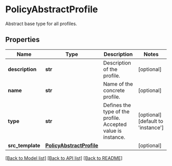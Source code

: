 # PolicyAbstractProfile

Abstract base type for all profiles. 
## Properties
Name | Type | Description | Notes
------------ | ------------- | ------------- | -------------
**description** | **str** | Description of the profile.   | [optional] 
**name** | **str** | Name of the concrete profile.   | [optional] 
**type** | **str** | Defines the type of the profile. Accepted value is instance.    | [optional] [default to 'instance']
**src_template** | [**PolicyAbstractProfile**](.md) |  | [optional] 

[[Back to Model list]](../README.md#documentation-for-models) [[Back to API list]](../README.md#documentation-for-api-endpoints) [[Back to README]](../README.md)


